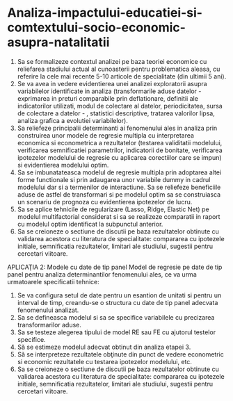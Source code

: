# Analiza-impactului-educatiei-si-comtextului-socio-economic-asupra-natalitatii
1.	Sa se formalizeze contextul analizei pe baza teoriei economice cu reliefarea stadiului  actual al cunoasterii pentru problematica aleasa, cu referire la cele mai recente 5-10 articole de specialitate (din ultimii 5 ani).
2.	Se va avea in vedere evidentierea unei analizei exploratorii asupra variabilelor identificate in analiza (transformarile aduse datelor - exprimarea in preturi comparabile prin deflationare, definitii ale indicatorilor utilizati, modul de colectare al datelor, periodicitatea, sursa de colectare a datelor - , statistici descriptive, tratarea valorilor lipsa, analiza grafica a evolutiei variabilelor).
3.	Sa reliefeze principalii determinanti ai fenomenului ales in analiza prin construirea unor modele de regresie multipla cu interpretarea economica si econometrica a rezultatelor (testarea validitatii modelului, verificarea semnificatiei parametrilor, indicatorii de bonitate, verificarea ipotezelor modelului de regresie cu aplicarea corectiilor care se impun) si evidentierea modelului optim.
4.	Sa se imbunatateasca modelul de regresie multipla prin adoptarea altei forme functionale si prin adaugarea unor variabile dummy in cadrul modelului dar si a termenilor de interactiune. Sa se reliefeze beneficiile aduse de astfel de transformari si pe modelul optim sa se construiasca un scenariu de prognoza cu evidentierea ipotezelor de lucru. 
5.	Sa se aplice tehnicile de regularizare (Lasso, Ridge, Elastic Net) pe modelul multifactorial considerat si sa se realizeze comparatii in raport cu modelul optim identificat la subpunctul anterior.
6.	Sa se creioneze o sectiune de discutii pe baza rezultatelor obtinute cu validarea acestora cu literatura de specialitate: compararea cu ipotezele initiale, semnificatia rezultatelor, limitari ale studiului, sugestii pentru cercetari viitoare.

APLICAŢIA 2: Modele cu date de tip panel
Model de regresie pe date de tip panel pentru analiza determinantilor fenomenului ales, ce va urma urmatoarele specificatii tehnice:
1.	Se va configura setul de date pentru un esantion de unitati si pentru un interval de timp, creandu-se o structura cu date de tip panel adecvata fenomenului analizat.
2.	Sa se defineasca modelul si sa se specifice variabilele cu precizarea transformarilor aduse. 
3.	Sa se testeze alegerea tipului de model RE sau FE cu ajutorul testelor specifice.
4.	Să se estimeze modelul adecvat obtinut din analiza etapei 3.
5.	Să se interpreteze rezultatele obţinute din punct de vedere econometric si economic rezultatele cu testarea ipotezelor modelului, etc.
6.	Sa se creioneze o sectiune de discutii pe baza rezultatelor obtinute cu validarea acestora cu literatura de specialitate: compararea cu ipotezele initiale, semnificatia rezultatelor, limitari ale studiului, sugestii pentru cercetari viitoare.


